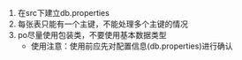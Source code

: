 1. 在src下建立db.properties
2. 每张表只能有一个主键，不能处理多个主键的情况
3. po尽量使用包装类，不要使用基本数据类型
   + 使用注意：使用前应先对配置信息(db.properties)进行确认


